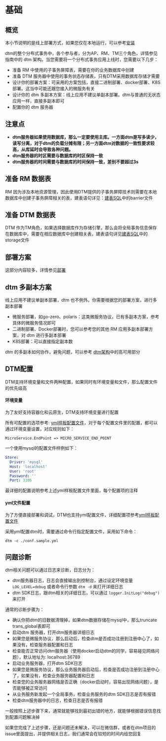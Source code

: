 # 基础

## 概览

本小节说明的是线上部署方式，如果您仅在本地运行，可以参考[安装](../guide/start)

dtm的整个分布式事务中，各个参与者，分为AP、RM、TM三个角色，详情参见指南中的 dtm 架构。当您需要将一个分布式事务应用上线时，您需要以下几步：
- 准备 RM 中使用的子事务屏障表，需要在你的业务数据库中创建
- 准备 DTM 服务器中使用的事务状态存储表，只有DTM采用数据库存储才需要
- 设计你的部署方案：可采用的方案包括，直接二进制部署、docker部署、K8S 部署。这当中可能还跟您接入的微服务有关
- 设计你的 dtm 多副本方案：线上应用不建议单副本部署。dtm与普通的无状态应用一样，直接多副本即可
- 配置你的 dtm 服务器

## 注意点
- **dtm服务器如果使用数据库，那么一定要使用主库。一方面dtm是写多读少，读写分离，对于dtm的负载分摊有限；另一方面dtm对数据的一致性要求较高，从库延时会导致各种问题。**
- **dtm服务器的时区需要与数据库的时区保持一致**
- **dtm服务器的时间需要与数据库的时间保持一致，差别不要超过3s**

## 准备 RM 数据表
RM 因为涉及本地资源管理，因此使用DTM提供的子事务屏障技术则需要在本地数据库中创建子事务屏障相关的表，建表语句详见：[建表SQL](https://github.com/dtm-labs/dtm/blob/main/sqls/)中的barrier文件

## 准备 DTM 数据表
DTM 作为TM角色，如果选择数据库作为存储引擎，那么会将全局事务信息保存在数据库中，需要在相应数据库中创建相关表，建表语句详见[建表SQL](https://github.com/dtm-labs/dtm/blob/main/sqls/)中的storage文件

## 部署方案
这部分内容较多，详情参见[部署](./deploy)

## dtm 多副本方案
线上应用不建议单副本部署，dtm 也不例外。你需要根据您的部署方案，进行多副本部署
- 微服务部署，如go-zero、polaris：这类微服务协议，已有多副本方案，参考具体的微服务情况即可
- 二进制部署、Docker部署时，您可以参考您的其他 RM 应用多副本部署方案，对 dtm 进行多副本部署
- K8S部署：可以直接指定副本数

dtm 的多副本如何协作，避免问题，可以参考 [dtm架构](../practice/arch)中的高可用部分

## DTM配置
DTM支持环境变量和文件两种配置，如果同时有环境变量和文件，那么配置文件的优先级高

#### 环境变量
为了友好支持容器化和云原生，DTM支持环境变量进行配置

所有可配置的选项参考: [yml样板配置文件](https://github.com/dtm-labs/dtm/blob/main/conf.sample.yml)，对于每个配置文件里的配置，都可以通过环境变量设置，对应规则如下：

```
MicroService.EndPoint => MICRO_SERVICE_END_POINT
```

一个使用mysql的配置文件样例如下：
``` yml
Store:
  Driver: 'mysql'
  Host: 'localhost'
  User: 'root'
  Password: ''
  Port: 3306
```

最详细的配置说明参考上述yml样板配置文件里面，每个配置项的注释

#### yml文件配置
为了方便直接部署和调试，DTM也支持yml配置文件，详细配置项参考[yml样板配置文件](https://github.com/dtm-labs/dtm/blob/main/conf.sample.yml)

采用yml配置dtm时，需要通过命令行指定配置文件，采用如下命令：

`dtm -c ./conf.sample.yml`

## 问题诊断
dtm相关问题可以通过日志来诊断，日志分为：
- dtm服务器日志，日志会直接输出到控制台，通过设定环境变量 `LOG_LEVEL=debug` 或者命令行参数 `dtm -d` 来打开详细日志
- dtm SDK日志，跟dtm相关的详细日志，可以通过 `logger.InitLog("debug")`来打开

通常的诊断步骤为：
- 确认你把dtm的旧数据清理掉，如果dtm数据存储在mysql中，那么truncate trans_global表即可
- 启动dtm 服务器，打开dtm服务器详细日志
- 如果您是微服务协议，那么启动后，检查dtm是否成功注册到注册中心了，如果没有，检查服务器配置和日志
- 检查能否正常访问dtm服务器（使用docker启动dtm的同学，容易碰见网络问题），默认地址为: localhost:36789
- 启动业务服务器，打开dtm SDK日志
- 如果您是微服务协议，那么业务服务器启动后，检查是否成功注册到注册中心了，如果没有，检查业务服务器配置和日志
- 检查您的业务服务器网络是否正确（docker启动时，容易出现网络问题），是否能够被正常访问
- 从业务服务新发起一个全局事务，检查业务服务的dtm SDK日志是否有报错
- 检查dtm服务器中的日志，检查日志是否有报错

一般按照上述步骤下来，通常就能够找到最初出错的地方，就能够根据错误信息找到配置问题解决掉

如果您完成了上述步骤，还是问题还未解决，可以在微信群，或者在dtm项目的issue里面提出，并提供相关日志，我们通常会在较短的时间内给您回复
